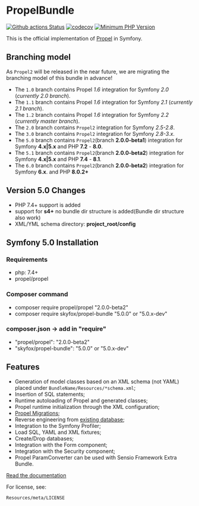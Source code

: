 PropelBundle
============

[![Github actions Status](https://github.com/SkyFoxvn/PropelBundle/workflows/CI/badge.svg?branch=5.0)](https://github.com/SkyFoxvn/PropelBundle/actions?query=workflow%3ACI+branch%3A5.0)
[![codecov](https://codecov.io/gh/SkyFoxvn/PropelBundle/branch/6.0/graph/badge.svg?token=GsBNYniEtk)](https://codecov.io/gh/SkyFoxvn/PropelBundle)
[![Minimum PHP Version](http://img.shields.io/badge/php-%3E%3D%207.4-8892BF.svg)](https://php.net/)


This is the official implementation of [Propel](http://www.propelorm.org/) in Symfony.

## Branching model

As `Propel2` will be released in the near future, we are migrating the branching model of this bundle in advance!

* The `1.0` branch contains Propel *1.6* integration for Symfony *2.0* (*currently 2.0 branch*).
* The `1.1` branch contains Propel *1.6* integration for Symfony *2.1* (*currently 2.1 branch*).
* The `1.2` branch contains Propel *1.6* integration for Symfony *2.2* (*currently master branch*).
* The `2.0` branch contains `Propel2` integration for Symfony *2.5-2.8*.
* The `3.0` branch contains `Propel2` integration for Symfony *2.8-3.x*.
* The `5.0` branch contains `Propel2`(branch **2.0.0-beta1**) integration for Symfony **4.x|5.x** and PHP **7.2** - **8.0**.
* The `5.1` branch contains `Propel2`(branch **2.0.0-beta2**) integration for Symfony **4.x|5.x** and PHP **7.4** - **8.1**.
* The `6.0` branch contains `Propel2`(branch **2.0.0-beta2**) integration for Symfony **6.x**. and PHP **8.0.2+**

## Version 5.0 Changes
* PHP 7.4+ support is added
* support for **s4+** no bundle dir structure is added(Bundle dir structure also work)
* XML/YML schema directory: **project_root/config**

## Symfony 5.0 Installation
### Requirements
- php: 7.4+
- propel/propel

### Composer command
- composer require propel/propel "2.0.0-beta2"
- composer require skyfox/propel-bundle "5.0.0" or "5.0.x-dev"

### composer.json -> add in "require"
- "propel/propel": "2.0.0-beta2"
- "skyfox/propel-bundle": "5.0.0" or "5.0.x-dev"

## Features

 * Generation of model classes based on an XML schema (not YAML) placed under `BundleName/Resources/*schema.xml`;
 * Insertion of SQL statements;
 * Runtime autoloading of Propel and generated classes;
 * Propel runtime initialization through the XML configuration;
 * [Propel Migrations](http://propelorm.org/documentation/09-migrations.html);
 * Reverse engineering from [existing database](http://propelorm.org/documentation/cookbook/working-with-existing-databases.html);
 * Integration to the Symfony Profiler;
 * Load SQL, YAML and XML fixtures;
 * Create/Drop databases;
 * Integration with the Form component;
 * Integration with the Security component;
 * Propel ParamConverter can be used with Sensio Framework Extra Bundle.

[Read the documentation](http://propelorm.org/documentation/)

For license, see:

    Resources/meta/LICENSE
